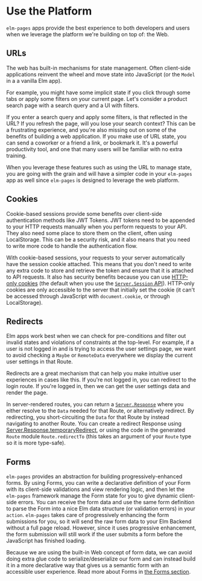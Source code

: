# Use the Platform

`elm-pages` apps provide the best experience to both developers and users when we leverage the platform we're building on top of: the Web.

## URLs

The web has built-in mechanisms for state management. Often client-side applications reinvent the wheel and move state into JavaScript (or the `Model` in a a vanilla Elm app).

For example, you might have some implicit state if you click through some tabs or apply some filters on your current page. Let's consider a product search page with a search query and a UI with filters.

If you enter a search query and apply some filters, is that reflected in the URL? If you refresh the page, will you lose your search context? This can be a frustrating experience, and you're also missing out on some of the benefits of building a web application. If you make use of URL state, you can send a coworker or a friend a link, or bookmark it. It's a powerful productivity tool, and one that many users will be familiar with no extra training.

When you leverage these features such as using the URL to manage state, you are going with the grain and will have a simpler code in your `elm-pages` app as well since `elm-pages` is designed to leverage the web platform.

## Cookies

Cookie-based sessions provide some benefits over client-side authentication methods like JWT Tokens. JWT tokens need to be appended to your HTTP requests manually when you perform requests to your API. They also need some place to store them on the client, often using LocalStorage. This can be a security risk, and it also means that you need to write more code to handle the authentication flow.

With cookie-based sessions, your requests to your server automatically have the session cookie attached. This means that you don't need to write any extra code to store and retrieve the token and ensure that it is attached to API requests. It also has security benefits because you can use [HTTP-only cookies](https://developer.mozilla.org/en-US/docs/Web/HTTP/Headers/Set-Cookie#httponly) (the default when you use the [`Server.Session` API](https://package.elm-lang.org/packages/dillonkearns/elm-pages-v3-beta/latest/Server-Session)). HTTP-only cookies are only accessible to the server that initially set the cookie (it can't be accessed through JavaScript with `document.cookie`, or through LocalStorage).

## Redirects

Elm apps work best when we can check for pre-conditions and filter out invalid states and violations of constraints at the top-level. For example, if a user is not logged in and is trying to access the user settings page, we want to avoid checking a `Maybe` or `RemoteData` everywhere we display the current user settings in that Route.

Redirects are a great mechanism that can help you make intuitive user experiences in cases like this. If you're not logged in, you can redirect to the login route. If you're logged in, then we can get the user settings data and render the page.

In server-rendered routes, you can return a [`Server.Response`](https://package.elm-lang.org/packages/dillonkearns/elm-pages-v3-beta/latest/Server-Response) where you either resolve to the `Data` needed for that Route, or alternatively redirect. By redirecting, you short-circuiting the `Data` for that Route by instead navigating to another Route. You can create a redirect Response using [Server.Response.temporaryRedirect](https://package.elm-lang.org/packages/dillonkearns/elm-pages-v3-beta/latest/Server-Response#temporaryRedirect), or using the code in the generated `Route` module `Route.redirectTo` (this takes an argument of your `Route` type so it is more type-safe).

## Forms

`elm-pages` provides an abstraction for building progressively-enhanced forms. By using Forms, you can write a declarative definition of your Form with its client-side validations and view rendering logic, and then let the `elm-pages` framework manage the Form state for you to give dynamic client-side errors. You can receive the form data and use the same form definition to parse the Form into a nice Elm data structure (or validation errors) in your `action`. `elm-pages` takes care of progressively enhancing the form submissions for you, so it will send the raw form data to your Elm Backend without a full page reload. However, since it uses progressive enhancement, the form submission will still work if the user submits a form before the JavaScript has finished loading.

Because we are using the built-in Web concept of form data, we can avoid doing extra glue code to serialize/deserialize our form and can instead build it in a more declarative way that gives us a semantic form with an accessible user experience. Read more about Forms in [the Forms section](/docs/forms).
